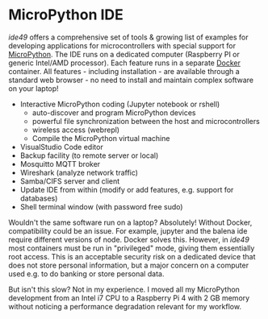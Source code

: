 # MicroPython IDE

*ide49* offers a comprehensive set of tools & growing list of examples for developing applications for microcontrollers with special support for [MicroPython](https://micropython.org/). The IDE runs on a dedicated computer (Raspberry PI or generic Intel/AMD processor). Each feature runs in a separate [Docker](https://www.docker.com/) container. All features - including installation - are available through a standard web browser - no need to install and maintain complex software on your laptop!

* Interactive MicroPython coding (Jupyter notebook or rshell)
    * auto-discover and program MicroPython devices
    * powerful file synchronization between the host and microcontrollers
    * wireless access (webrepl)
    * Compile the MicroPython virtual machine
* VisualStudio Code editor
* Backup facility (to remote server or local)
* Mosquitto MQTT broker 
* Wireshark (analyze network traffic)
* Samba/CIFS server and client
* Update IDE from within (modify or add features, e.g. support for databases)
* Shell terminal window (with password free sudo)

Wouldn't the same software run on a laptop? Absolutely! Without Docker, compatibility could be an issue. For example, jupyter and the balena ide require different versions of node. Docker solves this. However, in *ide49* most containers must be run in "privileged" mode, giving them essentially root access. This is an acceptable security risk on a dedicated device that does not store personal information, but a major concern on a computer used e.g. to do banking or store personal data. 

But isn't this slow? Not in my experience. I moved all my MicroPython development from an Intel i7 CPU to a Raspberry Pi 4 with 2 GB memory without noticing a performance degradation relevant for my workflow. 
